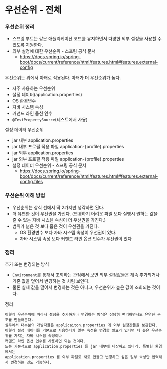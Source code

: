 # 우선순위 - 전체

### 우선순위 정리 

- 스프링 부트는 같은 애플리케이션 코드를 유지하면서 다양한 외부 설정을 사용할 수 있도록 지원한다.
- 외부 설정에 대한 우선순위 - 스프링 공식 문서
  - https://docs.spring.io/spring-boot/docs/current/reference/html/features.html#features.external-config

우선순위는 위에서 아래로 적용된다. 아래가 더 우선순위가 높다.
- 자주 사용하는 우선순위
- 설정 데이터(application.properties)
- OS 환경변수
- 자바 시스템 속성
- 커맨드 라인 옵션 인수
- ```@TestPropertySource```(테스트에서 사용)

설정 데이터 우선순위
- jar 내부 application.properties
- jar 내부 프로필 적용 파일 application-{profile}.properties
- jar 외부 application.properties
- jar 외부 프로필 적용 파일 application-{profile}.properties
- 설정 데이터 우선순위 - 스프링 공식 문서
  - https://docs.spring.io/spring-boot/docs/current/reference/html/features.html#features.external-config.files

### 우선순위 이해 방법

- 우선순위는 상식 선에서 딱 2가지만 생각하면 된다.
- 더 유연한 것이 우선권을 가진다. (변경하기 어려운 파일 보다 실행시 원하는 값을 줄 수 있는 자바 시스템 속성이 더 우선권을 가진다.)
- 범위가 넒은 것 보다 좁은 것이 우선권을 가진다.
  - OS 환경변수 보다 자바 시스템 속성이 우선권이 있다.
  - 자바 시스템 속성 보다 커맨드 라인 옵션 인수가 우선권이 있다

### 정리 

추가 또는 변경되는 방식
- ``Environment``를 통해서 조회하는 관점에서 보면 외부 설정값들은 계속 추가되거나 기존 값을 덮어서 변경하는 것 처럼 보인다. 
- 물론 실제 값을 덮어서 변경하는 것은 아니고, 우선순위가 높은 값이 조회되는 것이다.

정리
```text
이렇게 우선순위에 따라서 설정을 추가하거나 변경하는 방식은 상당히 편리하면서도 유연한 구조를 만들어준다.
실무에서 대부분의 개발자들은 applicaiton.properties 에 외부 설정값들을 보관한다.
이렇게 설정 데이터를 기본으로 사용하다가 일부 속성을 변경할 필요가 있다면 더 높은 우선순위를 가지는 자바 시스템 속성이나 
커맨드 라인 옵션 인수를 사용하면 되는 것이다.
또는 기본적으로 application.properties 를 jar 내부에 내장하고 있다가, 특별한 환경에서는
application.properties 를 외부 파일로 새로 만들고 변경하고 싶은 일부 속성만 입력해서 변경하는 것도 가능하다.
```

